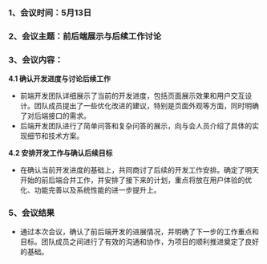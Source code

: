 ### 1、会议时间：5月13日

### 2、会议主题：前后端展示与后续工作讨论

### 3、会议内容：

**4.1 确认开发进度与讨论后续工作**
- 前端开发团队详细展示了当前的开发进度，包括页面展示效果和用户交互设计。团队成员提出了一些优化改进的建议，特别是页面外观等方面，同时明确了对后端接口的需求。
- 后端开发团队进行了简单问答和复杂问答的展示，向与会人员介绍了具体的实现细节和技术方案。

**4.2 安排开发工作与确认后续目标**
- 在确认当前开发进度的基础上，共同商讨了后续的开发工作安排。确定了明天开始的前后端合并工作，并安排了接下来的计划，重点将放在用户体验的优化、功能完善以及系统性能的进一步提升上。

### 5、会议结果
- 通过本次会议，确认了前后端开发的进展情况，并明确了下一步的工作重点和目标。团队成员之间进行了有效的沟通和协作，为项目的顺利推进奠定了良好的基础。
